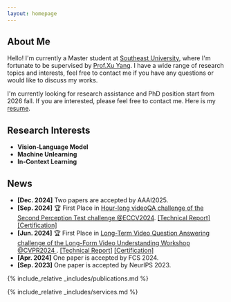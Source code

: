 ```yaml
---
layout: homepage
---
```


## About Me

Hello! I'm currently a Master student at [Southeast University](https://www.seu.edu.cn/), where I'm fortunate to be supervised by [Prof.Xu Yang](https://yxpalmweb.github.io/). I have a wide range of research topics and interests, feel free to contact me if you have any questions or would like to discuss my works.

I'm currently looking for research assistance and PhD position start from 2026 fall. If you are interested, please feel free to contact me. Here is my [resume](./assets/files/wuyongliang_resume.pdf).

## Research Interests
- **Vision-Language Model**
- **Machine Unlearning**
- **In-Context Learning**

## News
- **[Dec. 2024]** Two papers are accepted by AAAI2025.
- **[Sep. 2024]** 🏆 First Place in [Hour-long videoQA challenge of the Second Perception Test challenge @ECCV2024](https://ptchallenge-workshop.github.io/).
[\[Technical Report\]](https://drive.google.com/file/d/1R0zpIGfviujEjo7deg5IqmJQaPLxHs5J/view) [\[Certification\]](./assets/img/hourlong.pdf)
- **[Jun. 2024]** 🏆 First Place in [Long-Term Video Question Answering challenge of the Long-Form Video Understanding Workshop @CVPR2024 ](https://sites.google.com/view/loveucvpr24/track1).
[\[Technical Report\]](https://arxiv.org/abs/2406.17309) [\[Certification\]](./assets/img/moivechat.pdf)
- **[Apr. 2024]** One paper is accepted by FCS 2024.
- **[Sep. 2023]** One paper is accepted by NeurIPS 2023.

{% include_relative _includes/publications.md %}

{% include_relative _includes/services.md %}



<script type='text/javascript' id='clustrmaps' src='//cdn.clustrmaps.com/map_v2.js?cl=ffffff&w=300&t=tt&d=ObqgpeoqT1b3O21DlyRV6L2rujBvm3r-Lpod84URhy0&cmn=3acc3a&cmo=3acc3a&co=2d78ad&ct=ffffff'></script>
